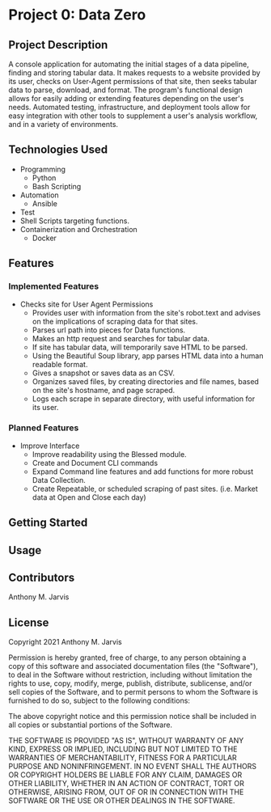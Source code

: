 # Project 0: Data Zero #

## Project Description ##

A console application for automating the initial stages of a data pipeline, finding and storing tabular data. It makes requests to a website provided by its user, checks on User-Agent permissions of that site, then seeks tabular data to parse, download, and format. The program's functional design allows for easily adding or extending features depending on the user's needs. Automated testing, infrastructure, and deployment tools allow for easy integration with other tools to supplement a user's analysis workflow, and in a variety of environments.

## Technologies Used ##
- Programming
  - Python
  - Bash Scripting
- Automation
  - Ansible
-  Test
  - Shell Scripts targeting functions.
- Containerization and Orchestration
  - Docker


## Features ##

### Implemented Features ###

- Checks site for User Agent Permissions
  - Provides user with information from the site's robot.text and advises on the implications of scraping data for that sites.
  - Parses url path into pieces for Data functions.
  - Makes an http request and searches for tabular data.
  - If site has tabular data, will temporarily save HTML to be parsed.
  - Using the Beautiful Soup library, app parses HTML data into a human readable format.
  - Gives a snapshot or saves data as an CSV.
  - Organizes saved files, by creating directories and file names, based on the site's hostname, and page scraped.
  - Logs each scrape in separate directory, with useful information for its user.

### Planned Features ###
- Improve Interface
  - Improve readability using the Blessed module.
  - Create and Document CLI commands
  - Expand Command line features and add functions for more robust Data Collection.
  - Create Repeatable, or scheduled scraping of past sites. (i.e. Market data at Open and Close each day)

## Getting Started ##


## Usage ##


## Contributors ##

Anthony M. Jarvis

## License ##

Copyright 2021 Anthony M. Jarvis

Permission is hereby granted, free of charge, to any person obtaining a copy of this software and associated documentation files (the "Software"), to deal in the Software without restriction, including without limitation the rights to use, copy, modify, merge, publish, distribute, sublicense, and/or sell copies of the Software, and to permit persons to whom the Software is furnished to do so, subject to the following conditions:

The above copyright notice and this permission notice shall be included in all copies or substantial portions of the Software.

THE SOFTWARE IS PROVIDED "AS IS", WITHOUT WARRANTY OF ANY KIND, EXPRESS OR IMPLIED, INCLUDING BUT NOT LIMITED TO THE WARRANTIES OF MERCHANTABILITY, FITNESS FOR A PARTICULAR PURPOSE AND NONINFRINGEMENT. IN NO EVENT SHALL THE AUTHORS OR COPYRIGHT HOLDERS BE LIABLE FOR ANY CLAIM, DAMAGES OR OTHER LIABILITY, WHETHER IN AN ACTION OF CONTRACT, TORT OR OTHERWISE, ARISING FROM, OUT OF OR IN CONNECTION WITH THE SOFTWARE OR THE USE OR OTHER DEALINGS IN THE SOFTWARE.

